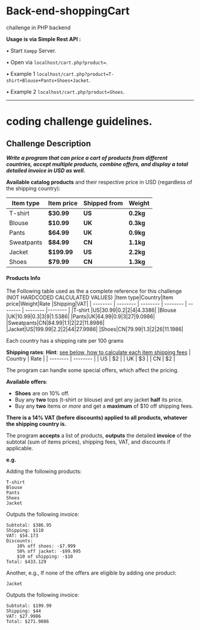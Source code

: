 # Back-end-shoppingCart
challenge in PHP backend


<strong>Usage is via Simple Rest API :</strong>

• Start ``Xampp`` Server.

• Open via `` localhost/cart.php?product= ``.

•  Example 1 `` localhost/cart.php?product=T-shirt+Blouse+Pants+Shoes+Jacket ``.

•  Example 2 `` localhost/cart.php?product=Shoes ``.

-------------------------------------------------------
# coding challenge guidelines.
## Challenge Description

***Write a program that can price a cart of products from different countries, accept multiple products, combine offers, and display a total detailed invoice in USD as well.***

**Available catalog products** and their respective price in USD (regardless of the shipping country):

| Item type | Item price | Shipped from | Weight |
| -------- | -------- | -------- |  -------- | 
| T-shirt | **$30.99** | **US** | **0.2kg** |
| Blouse | **$10.99** | **UK** | **0.3kg** |
| Pants | **$64.99** | **UK** | **0.9kg** |
| Sweatpants | **$84.99** | **CN** | **1.1kg** |
| Jacket | **$199.99** | **US** | **2.2kg** |
| Shoes | **$79.99** | **CN** | **1.3kg** |

  
#### Products Info
The Following table used as the a complete reference for this challenge (NOT HARDCODED CALCULATED VALUES) 
|Item type|Country|Item price|Weight|Rate |Shipping|VAT|
| -------- | -------- | -------- | -------- | -------- | -------- |-------- |
|T-shirt |US|$30.99|0.2|$2|$4|$4.3386|
|Blouse |UK|$10.99|0.3|$3|$9|$1.5386|
|Pants|UK|$64.99|0.9|$3|$27|$9.0986|
|Sweatpants|CN|$84.99|1.1|$2|$22|$11.8986|
|Jacket|US|$199.99|2.2|$2|$44|$27.9986|
|Shoes|CN|$79.99|1.3|$2|$26|$11.1986|

Each country has a shipping rate per 100 grams 

**Shipping rates**:
**Hint**: [see below, how to calculate each item shipping fees](#q-i-got-confused-on-how-to-calculate-an-item-price-and-its-shipping-and-vat)
| Country | Rate  | 
| -------- | -------- |
| US | $2 |
| UK | $3 |
| CN | $2 |

The program can handle some special offers, which affect the pricing.

**Available offers**:

* **Shoes** are on 10% off.
* Buy any **two** tops (t-shirt or blouse) and get any jacket **half** its price.
* Buy any **two** items or *more* and get a **maximum** of $10 off shipping fees.



**There is a 14% VAT (before discounts) applied to all products, whatever the shipping country is.**

The program **accepts** a list of products, **outputs** the detailed **invoice** of the subtotal (sum of items prices), shipping fees, VAT, and discounts if applicable.


**e.g.**

Adding the following products:

```
T-shirt
Blouse
Pants
Shoes
Jacket
```

Outputs the following invoice:

```
Subtotal: $386.95
Shipping: $110
VAT: $54.173
Discounts:
	10% off shoes: -$7.999
	50% off jacket: -$99.995
	$10 of shipping: -$10
Total: $433.129
```

Another, e.g., If none of the offers are eligible by adding one product:

```
Jacket
```

Outputs the following invoice:

```
Subtotal: $199.99
Shipping: $44
VAT: $27.9986
Total: $271.9886
```

